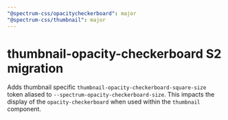 ```yaml
---
"@spectrum-css/opacitycheckerboard": major
"@spectrum-css/thumbnail": major
---
```


# thumbnail-opacity-checkerboard S2 migration

Adds thumbnail specific `thumbnail-opacity-checkerboard-square-size` token aliased to `--spectrum-opacity-checkerboard-size`. This impacts the display of the `opacity-checkerboard` when used within the `thumbnail` component.
